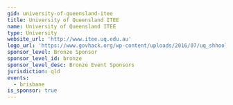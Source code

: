 ```yaml
---
gid: university-of-queensland-itee
title: University of Queensland ITEE
name: University of Queensland ITEE
type: University
website_url: 'http://www.itee.uq.edu.au'
logo_url: 'https://www.govhack.org/wp-content/uploads/2016/07/uq_shhool_of_information_technology_and_electrical_engineering.png'
sponsor_level: Bronze Sponsor
sponsor_level_id: bronze
sponsor_level_desc: Bronze Event Sponsors
jurisdiction: qld
events:
  - brisbane
is_sponsor: true
---
```


